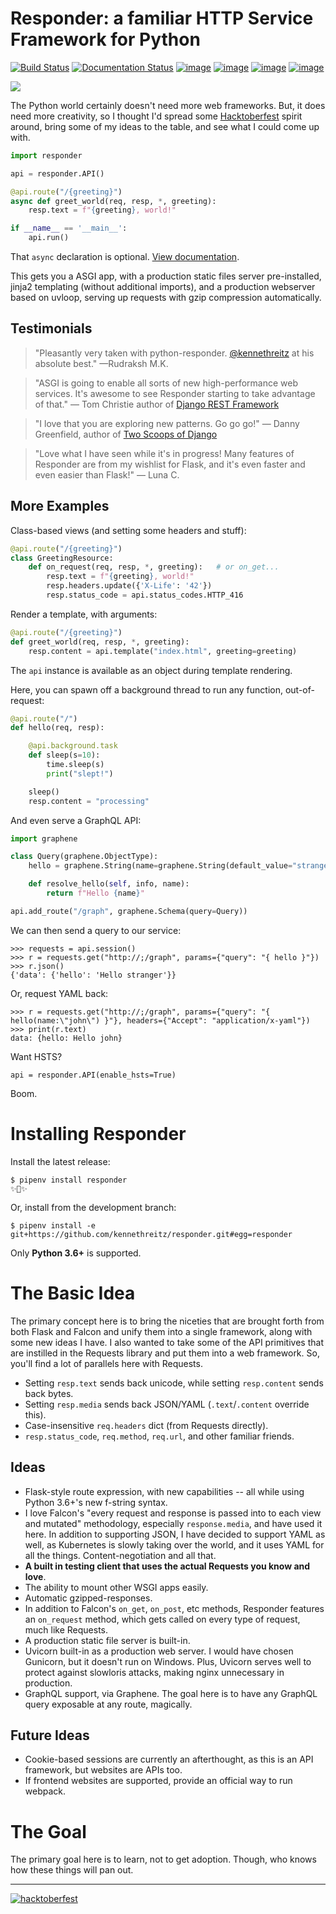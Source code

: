# Responder: a familiar HTTP Service Framework for Python

[![Build Status](https://travis-ci.org/kennethreitz/responder.svg?branch=master)](https://travis-ci.org/kennethreitz/responder)
[![Documentation Status](https://readthedocs.org/projects/mybinder/badge/?version=latest)](https://responder.readthedocs.io/en/latest/)
[![image](https://img.shields.io/pypi/v/responder.svg)](https://pypi.org/project/responder/)
[![image](https://img.shields.io/pypi/l/responder.svg)](https://pypi.org/project/responder/)
[![image](https://img.shields.io/pypi/pyversions/responder.svg)](https://pypi.org/project/responder/)
[![image](https://img.shields.io/github/contributors/kennethreitz/responder.svg)](https://github.com/kennethreitz/responder/graphs/contributors)

[![](https://github.com/kennethreitz/responder/raw/master/ext/small.jpg)](http://python-responder.org/)

The Python world certainly doesn't need more web frameworks. But, it does need more creativity, so I thought I'd spread some [Hacktoberfest](https://hacktoberfest.digitalocean.com/) spirit around, bring some of my ideas to the table, and see what I could come up with.

```python
import responder

api = responder.API()

@api.route("/{greeting}")
async def greet_world(req, resp, *, greeting):
    resp.text = f"{greeting}, world!"

if __name__ == '__main__':
    api.run()
```

That `async` declaration is optional. [View documentation](http://python-responder.org).

This gets you a ASGI app, with a production static files server pre-installed, jinja2 templating (without additional imports), and a production webserver based on uvloop, serving up requests with gzip compression automatically.


## Testimonials

> "Pleasantly very taken with python-responder. [@kennethreitz](https://twitter.com/kennethreitz) at his absolute best." —Rudraksh M.K.

> "ASGI is going to enable all sorts of new high-performance web services. It's awesome to see Responder starting to take advantage of that." — Tom Christie author of [Django REST Framework](https://www.django-rest-framework.org/)

> "I love that you are exploring new patterns. Go go go!" — Danny Greenfield, author of [Two Scoops of Django]()

> "Love what I have seen while it's in progress! Many features of Responder are from my wishlist for Flask, and it's even faster and even easier than Flask!" — Luna C.

## More Examples

Class-based views (and setting some headers and stuff):

```python
@api.route("/{greeting}")
class GreetingResource:
    def on_request(req, resp, *, greeting):   # or on_get...
        resp.text = f"{greeting}, world!"
        resp.headers.update({'X-Life': '42'})
        resp.status_code = api.status_codes.HTTP_416
```

Render a template, with arguments:

```python
@api.route("/{greeting}")
def greet_world(req, resp, *, greeting):
    resp.content = api.template("index.html", greeting=greeting)
```

The `api` instance is available as an object during template rendering.

Here, you can spawn off a background thread to run any function, out-of-request:

```python
@api.route("/")
def hello(req, resp):

    @api.background.task
    def sleep(s=10):
        time.sleep(s)
        print("slept!")

    sleep()
    resp.content = "processing"
```

And even serve a GraphQL API:

```python
import graphene

class Query(graphene.ObjectType):
    hello = graphene.String(name=graphene.String(default_value="stranger"))

    def resolve_hello(self, info, name):
        return f"Hello {name}"

api.add_route("/graph", graphene.Schema(query=Query))
```

We can then send a query to our service:

```pycon
>>> requests = api.session()
>>> r = requests.get("http://;/graph", params={"query": "{ hello }"})
>>> r.json()
{'data': {'hello': 'Hello stranger'}}
```

Or, request YAML back:

```pycon
>>> r = requests.get("http://;/graph", params={"query": "{ hello(name:\"john\") }"}, headers={"Accept": "application/x-yaml"})
>>> print(r.text)
data: {hello: Hello john}

```

Want HSTS?

```
api = responder.API(enable_hsts=True)
```

Boom.


# Installing Responder

Install the latest release:


    $ pipenv install responder
    ✨🍰✨


Or, install from the development branch:

    $ pipenv install -e git+https://github.com/kennethreitz/responder.git#egg=responder

Only **Python 3.6+** is supported.


# The Basic Idea

The primary concept here is to bring the niceties that are brought forth from both Flask and Falcon and unify them into a single framework, along with some new ideas I have. I also wanted to take some of the API primitives that are instilled in the Requests library and put them into a web framework. So, you'll find a lot of parallels here with Requests.

- Setting `resp.text` sends back unicode, while setting `resp.content` sends back bytes.
- Setting `resp.media` sends back JSON/YAML (`.text`/`.content` override this).
- Case-insensitive `req.headers` dict (from Requests directly).
- `resp.status_code`, `req.method`, `req.url`, and other familiar friends.

## Ideas

- Flask-style route expression, with new capabilities -- all while using Python 3.6+'s new f-string syntax.
- I love Falcon's "every request and response is passed into to each view and mutated" methodology, especially `response.media`, and have used it here. In addition to supporting JSON, I have decided to support YAML as well, as Kubernetes is slowly taking over the world, and it uses YAML for all the things. Content-negotiation and all that.
- **A built in testing client that uses the actual Requests you know and love**.
- The ability to mount other WSGI apps easily.
- Automatic gzipped-responses.
- In addition to Falcon's `on_get`, `on_post`, etc methods, Responder features an `on_request` method, which gets called on every type of request, much like Requests.
- A production static file server is built-in.
- Uvicorn built-in as a production web server. I would have chosen Gunicorn, but it doesn't run on Windows. Plus, Uvicorn serves well to protect against slowloris attacks, making nginx unnecessary in production.
- GraphQL support, via Graphene. The goal here is to have any GraphQL query exposable at any route, magically.

## Future Ideas

- Cookie-based sessions are currently an afterthought, as this is an API framework, but websites are APIs too.
- If frontend websites are supported, provide an official way to run webpack.

# The Goal

The primary goal here is to learn, not to get adoption. Though, who knows how these things will pan out.


----------

[![hacktoberfest](https://hacktoberfest.digitalocean.com/assets/hacktoberfest-2018-social-card-c8d2e1489f647f2e0a26e6f598adeb760872818905b34cd437afc7ac2857ceab.png)](https://hacktoberfest.digitalocean.com/)
